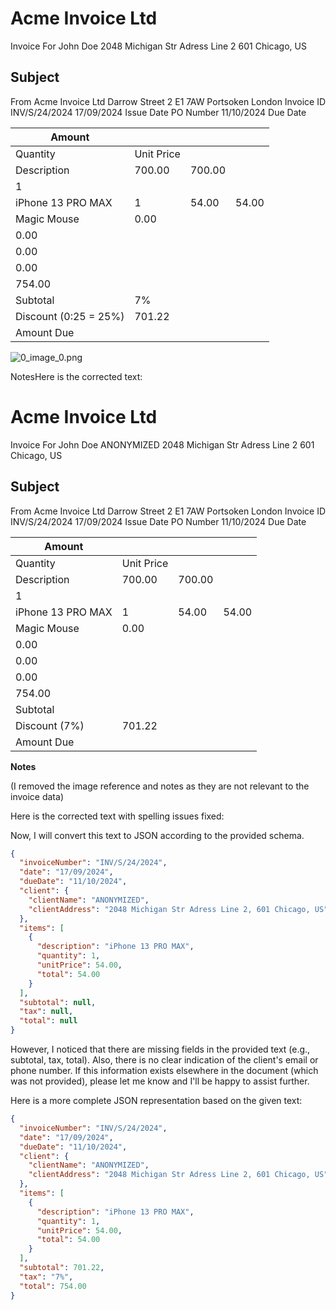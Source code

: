 # Acme Invoice Ltd

Invoice For   John Doe 2048 Michigan Str Adress Line 2 601 Chicago, US

## Subject

From Acme Invoice Ltd Darrow Street 2 E1 7AW Portsoken London Invoice ID
INV/S/24/2024 17/09/2024 Issue Date PO Number 11/10/2024 Due Date

| Amount                |            |        |       |
|-----------------------|------------|--------|-------|
| Quantity              | Unit Price |        |       |
| Description           | 700.00     | 700.00 |       |
| 1                     |            |        |       |
| iPhone 13 PRO MAX     | 1          | 54.00  | 54.00 |
| Magic Mouse           | 0.00       |        |       |
| 0.00                  |            |        |       |
| 0.00                  |            |        |       |
| 0.00                  |            |        |       |
| 754.00                |            |        |       |
| Subtotal              | 7%         |        |       |
| Discount (0:25 = 25%) | 701.22     |        |       |
| Amount Due            |            |        |       |

![0_image_0.png](0_image_0.png)

NotesHere is the corrected text:

# Acme Invoice Ltd

Invoice For   John Doe ANONYMIZED
2048 Michigan Str Adress Line 2
601 Chicago, US

## Subject

From Acme Invoice Ltd Darrow Street 2 E1 7AW Portsoken London
Invoice ID INV/S/24/2024 17/09/2024 Issue Date PO Number 11/10/2024 Due Date

| Amount                |            |        |       |
|-----------------------|------------|--------|-------|
| Quantity              | Unit Price |        |       |
| Description           | 700.00     | 700.00 |       |
| 1                     |            |        |       |
| iPhone 13 PRO MAX     | 1          | 54.00  | 54.00 |
| Magic Mouse           | 0.00       |        |       |
| 0.00                  |            |        |       |
| 0.00                  |            |        |       |
| 0.00                  |            |        |       |
| 754.00                |            |        |       |
| Subtotal              |            |        |       |
| Discount (7%)          | 701.22     |        |       |
| Amount Due            |            |        |       |

**Notes**

(I removed the image reference and notes as they are not relevant to the invoice data)

Here is the corrected text with spelling issues fixed:

Now, I will convert this text to JSON according to the provided schema.

```json
{
  "invoiceNumber": "INV/S/24/2024",
  "date": "17/09/2024",
  "dueDate": "11/10/2024",
  "client": {
    "clientName": "ANONYMIZED",
    "clientAddress": "2048 Michigan Str Adress Line 2, 601 Chicago, US"
  },
  "items": [
    {
      "description": "iPhone 13 PRO MAX",
      "quantity": 1,
      "unitPrice": 54.00,
      "total": 54.00
    }
  ],
  "subtotal": null,
  "tax": null,
  "total": null
}
```

However, I noticed that there are missing fields in the provided text (e.g., subtotal, tax, total). Also, there is no clear indication of the client's email or phone number. If this information exists elsewhere in the document (which was not provided), please let me know and I'll be happy to assist further.

Here is a more complete JSON representation based on the given text:

```json
{
  "invoiceNumber": "INV/S/24/2024",
  "date": "17/09/2024",
  "dueDate": "11/10/2024",
  "client": {
    "clientName": "ANONYMIZED",
    "clientAddress": "2048 Michigan Str Adress Line 2, 601 Chicago, US"
  },
  "items": [
    {
      "description": "iPhone 13 PRO MAX",
      "quantity": 1,
      "unitPrice": 54.00,
      "total": 54.00
    }
  ],
  "subtotal": 701.22,
  "tax": "7%",
  "total": 754.00
}
```
